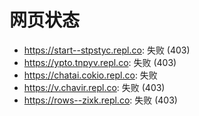 # 网页状态
- https://start--stpstyc.repl.co: 失败 (403)
- https://ypto.tnpyv.repl.co: 失败 (403)
- https://chatai.cokio.repl.co: 失败
- https://v.chavir.repl.co: 失败 (403)
- https://rows--zixk.repl.co: 失败 (403)

